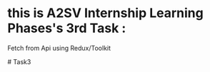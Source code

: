 # this is A2SV Internship  Learning Phases's 3rd Task :
 Fetch from Api using Redux/Toolkit



#   T a s k 3 
 

 
 
